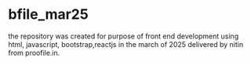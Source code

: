 # bfile_mar25
the repository was created for  purpose of front end development using html, javascript, bootstrap,reactjs in the march of 2025 delivered by  nitin from proofile.in.
